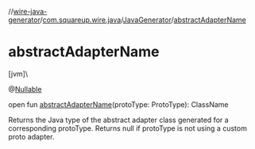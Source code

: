 //[wire-java-generator](../../../index.md)/[com.squareup.wire.java](../index.md)/[JavaGenerator](index.md)/[abstractAdapterName](abstract-adapter-name.md)

# abstractAdapterName

[jvm]\

@[Nullable](https://docs.oracle.com/javase/8/docs/api/javax/annotation/Nullable.html)

open fun [abstractAdapterName](abstract-adapter-name.md)(protoType: ProtoType): ClassName

Returns the Java type of the abstract adapter class generated for a corresponding protoType. Returns null if protoType is not using a custom proto adapter.
